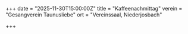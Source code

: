 +++
date = "2025-11-30T15:00:00Z"
title = "Kaffeenachmittag"
verein = "Gesangverein Taunusliebe"
ort = "Vereinssaal, Niederjosbach"

+++
